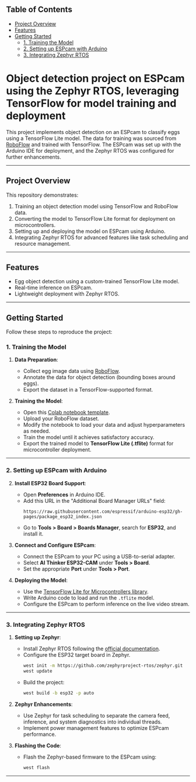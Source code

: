 ## Table of Contents

- [Project Overview](#project-overview)
- [Features](#features)
- [Getting Started](#getting-started)
  - [1. Training the Model](#1-training-the-model)
  - [2. Setting up ESPcam with Arduino](#2-setting-up-espcam-with-arduino)
  - [3. Integrating Zephyr RTOS](#3-integrating-zephyr-rtos)
# Object detection project on ESPcam using the Zephyr RTOS, leveraging TensorFlow for model training and deployment

This project implements object detection on an ESPcam to classify eggs using a TensorFlow Lite model. The data for training was sourced from [RoboFlow](https://roboflow.com/) and trained with TensorFlow. The ESPcam was set up with the Arduino IDE for deployment, and the Zephyr RTOS was configured for further enhancements.

---

## Project Overview
This repository demonstrates:
1. Training an object detection model using TensorFlow and RoboFlow data.
2. Converting the model to TensorFlow Lite format for deployment on microcontrollers.
3. Setting up and deploying the model on ESPcam using Arduino.
4. Integrating Zephyr RTOS for advanced features like task scheduling and resource management.

---

## Features
- Egg object detection using a custom-trained TensorFlow Lite model.
- Real-time inference on ESPcam.
- Lightweight deployment with Zephyr RTOS.

---

## Getting Started
Follow these steps to reproduce the project:

### 1. Training the Model
1. **Data Preparation**:
   - Collect egg image data using [RoboFlow](https://roboflow.com/).
   - Annotate the data for object detection (bounding boxes around eggs).
   - Export the dataset in a TensorFlow-supported format.

2. **Training the Model**:
   - Open this [Colab notebook template](https://colab.research.google.com/drive/1M9F4ohgpPpvrXIE0vtuU9cfbFOHzXeUc).
   - Upload your RoboFlow dataset.
   - Modify the notebook to load your data and adjust hyperparameters as needed.
   - Train the model until it achieves satisfactory accuracy.
   - Export the trained model to **TensorFlow Lite (.tflite)** format for microcontroller deployment.

---

### 2. Setting up ESPcam with Arduino
2. **Install ESP32 Board Support**:
   - Open **Preferences** in Arduino IDE.
   - Add this URL in the "Additional Board Manager URLs" field:
     ```
     https://raw.githubusercontent.com/espressif/arduino-esp32/gh-pages/package_esp32_index.json
     ```
   - Go to **Tools > Board > Boards Manager**, search for **ESP32**, and install it.

3. **Connect and Configure ESPcam**:
   - Connect the ESPcam to your PC using a USB-to-serial adapter.
   - Select **AI Thinker ESP32-CAM** under **Tools > Board**.
   - Set the appropriate **Port** under **Tools > Port**.

4. **Deploying the Model**:
   - Use the [TensorFlow Lite for Microcontrollers library](https://github.com/tensorflow/tflite-micro).
   - Write Arduino code to load and run the `.tflite` model.
   - Configure the ESPcam to perform inference on the live video stream.

---

### 3. Integrating Zephyr RTOS
1. **Setting up Zephyr**:
   - Install Zephyr RTOS following the [official documentation](https://docs.zephyrproject.org/latest/getting_started/index.html).
   - Configure the ESP32 target board in Zephyr.
     ```bash
     west init -m https://github.com/zephyrproject-rtos/zephyr.git
     west update
     ```
   - Build the project:
     ```bash
     west build -b esp32 -p auto
     ```

2. **Zephyr Enhancements**:
   - Use Zephyr for task scheduling to separate the camera feed, inference, and system diagnostics into individual threads.
   - Implement power management features to optimize ESPcam performance.

3. **Flashing the Code**:
   - Flash the Zephyr-based firmware to the ESPcam using:
     ```bash
     west flash
     ```

---

